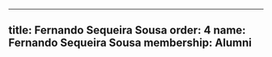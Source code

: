 ---
  title: Fernando Sequeira Sousa
  order: 4
  name: Fernando Sequeira Sousa
  membership: Alumni
  ---
  
